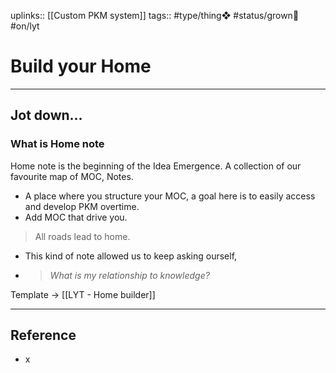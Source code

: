 uplinks:: [[Custom PKM system]]
tags:: #type/thing❖  #status/grown🌳 #on/lyt 

# Build your Home
---
## Jot down...
### **What is Home note**
Home note is the beginning of the Idea Emergence. A collection of our favourite map of MOC, Notes.
- A place where you structure your MOC, a goal here is to easily access and develop PKM overtime.
- Add MOC that drive you.

> All roads lead to home. 

- This kind of note allowed us to keep asking ourself, 
- > _What is my relationship to knowledge?_ 

Template -> [[LYT - Home builder]]

---
## Reference
- x
